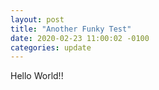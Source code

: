 ```yaml
---
layout: post
title: "Another Funky Test"
date: 2020-02-23 11:00:02 -0100
categories: update
---
```


Hello World!!